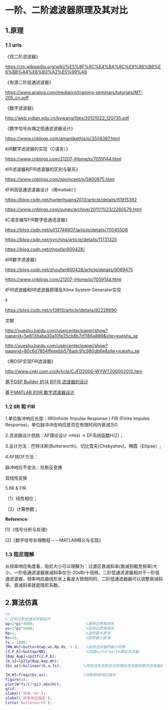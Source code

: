 # 一阶、二阶滤波器原理及其对比

## 1.原理

### 1.1 urls

《双二阶滤波器》

<https://zh.wikipedia.org/wiki/%E5%8F%8C%E4%BA%8C%E9%98%B6%E6%BB%A4%E6%B3%A2%E5%99%A8>

《有源二阶低通滤波器》

<https://www.analog.com/media/cn/training-seminars/tutorials/MT-205_cn.pdf> 

《数字滤波器》

<http://web.xidian.edu.cn/kywang/files/20121022_120735.pdf>

《数字信号处理之低通滤波器设计》

https://www.cnblogs.com/amanlikethis/p/3508387.html

《IIR数字滤波器的实现（C语言）》

<https://www.cnblogs.com/21207-iHome/p/7059144.html>

《IIR滤波器和FIR滤波器的区别与联系》

<https://www.cnblogs.com/xpvincent/p/5800975.html>

《FIR高低通滤波器设计（用matlab）》

<https://blog.csdn.net/hunterhuang2013/article/details/61915382>

<https://www.cnblogs.com/sunev/archive/2011/11/23/2260579.html>

《C语言编写FIR数字低通滤波器》

<https://blog.csdn.net/u012746607/article/details/70045508>

<https://blog.csdn.net/syrchina/article/details/11731325>

<https://blog.csdn.net/zhoufan900428/>

《IIR数字滤波器》

<https://blog.csdn.net/zhoufan900428/article/details/9069475>

<https://www.cnblogs.com/21207-iHome/p/7059144.html>

《FIR滤波器和IIR滤波器原理及Xilinx System Generator实现

》

<https://blog.csdn.net/v13910/article/details/82226690>


文献

<http://xueshu.baidu.com/usercenter/paper/show?paperid=5e8136aba30a10fe25cb8b7d1186a889&site=xueshu_se>

<http://xueshu.baidu.com/usercenter/paper/show?paperid=80c6d7854ffeeebb578adc91c980db6e&site=xueshu_se>

《用DSP实现FIR滤波器》

<http://www.cnki.com.cn/Article/CJFD2000-WYWT200002012.htm>

[基于DSP Builder 的14 阶FIR 滤波器的设计](http://www.cnki.com.cn/Article/CJFDTEMP-XDDJ200721062.htm)

[基于MATLAB 的IIR 数字滤波器设计](http://www.cnki.com.cn/Article/CJFDTotal-YYSF200703011.htm)

### 1.2 IIR 和 FIR

1.单位脉冲响应长度：IIR(Infinite Impulse Response )  FIR (Finite Impulse Response)。单位脉冲冲击响应是否在有限时间内衰减为0.

2.滤波器设计思路：AF理论设计→H(s) → DF系统函数H(Z)；

3.设计方法：巴特沃斯(Butterworth)、切比雪夫(Chebyshev)、椭圆（Ellipse）;

4.AF转DF方法：

脉冲响应不变法：拉斯反变换

双线性变换

5.IIR & FIR

（1）线性相位；

（2）计算参数；



**Reference**: 

[1]《信号分析与处理》

[2]《数字信号处理教程－－MATLAB释义与实现》

### 1.3 阻尼理解

从频率响应角度看，阻尼大小可以理解为：过渡区衰减斜率(衰减到截至频率)大小，一阶低通滤波器衰减斜率仅为-20dB/十倍频。二阶低通滤波器相对于一阶低通滤波器，频率响应曲线形状上看是大致相同的，二阶低通滤器器可以调整衰减斜率，衰减斜率就是阻尼系数。

## 2.算法仿真

```matlab
%% 
% 巴特沃斯低通滤波器设计 
wp=2*pi*4000;                       %通带边界角频率
ws=2*pi*5000;                       %阻带边界角频率
Rp=1;                               %通带最大衰减
Rs=15;                              %阻带最小衰减
fs = 1000;
[NN,Wn]=buttord(wp,ws,Rp,Rs,'s');   %选择滤波器的最小阶数
[Z,P,K]=buttap(NN);                 %创建butterworth模拟滤波器
[Bap,Aap]=zp2tf(Z,P,K);
[b,a]=lp2lp(Bap,Aap,Wn);   
[bz,az]=bilinear(b,a,fs);          %用双线性变换法实现模拟滤波器到数字滤波器的转换

[H,W]=freqz(bz,az);                %绘制频率响应曲线
figure(4);
plot(W*fs/(2*pi),abs(H));
grid;
xlabel('频率／Hz');
ylabel('频率响应幅度');
title('Butterworth');
```

